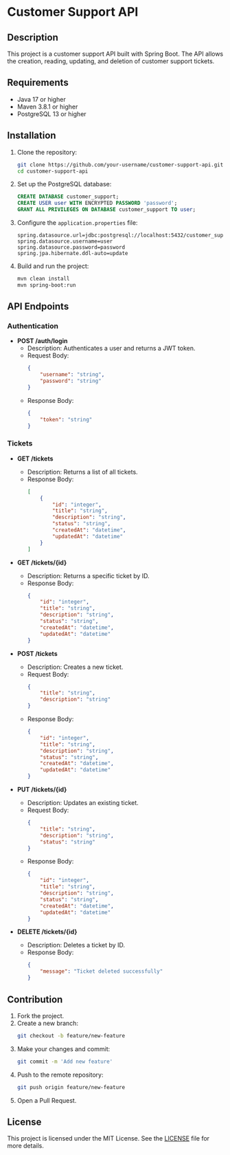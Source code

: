 # Customer Support API

## Description

This project is a customer support API built with Spring Boot. The API allows the creation, reading, updating, and deletion of customer support tickets.

## Requirements

- Java 17 or higher
- Maven 3.8.1 or higher
- PostgreSQL 13 or higher

## Installation

1. Clone the repository:
    ```sh
    git clone https://github.com/your-username/customer-support-api.git
    cd customer-support-api
    ```

2. Set up the PostgreSQL database:
    ```sql
    CREATE DATABASE customer_support;
    CREATE USER user WITH ENCRYPTED PASSWORD 'password';
    GRANT ALL PRIVILEGES ON DATABASE customer_support TO user;
    ```

3. Configure the `application.properties` file:
    ```properties
    spring.datasource.url=jdbc:postgresql://localhost:5432/customer_support
    spring.datasource.username=user
    spring.datasource.password=password
    spring.jpa.hibernate.ddl-auto=update
    ```

4. Build and run the project:
    ```sh
    mvn clean install
    mvn spring-boot:run
    ```

## API Endpoints

### Authentication

- **POST /auth/login**
    - Description: Authenticates a user and returns a JWT token.
    - Request Body:
        ```json
        {
            "username": "string",
            "password": "string"
        }
        ```
    - Response Body:
        ```json
        {
            "token": "string"
        }
        ```

### Tickets

- **GET /tickets**
    - Description: Returns a list of all tickets.
    - Response Body:
        ```json
        [
            {
                "id": "integer",
                "title": "string",
                "description": "string",
                "status": "string",
                "createdAt": "datetime",
                "updatedAt": "datetime"
            }
        ]
        ```

- **GET /tickets/{id}**
    - Description: Returns a specific ticket by ID.
    - Response Body:
        ```json
        {
            "id": "integer",
            "title": "string",
            "description": "string",
            "status": "string",
            "createdAt": "datetime",
            "updatedAt": "datetime"
        }
        ```

- **POST /tickets**
    - Description: Creates a new ticket.
    - Request Body:
        ```json
        {
            "title": "string",
            "description": "string"
        }
        ```
    - Response Body:
        ```json
        {
            "id": "integer",
            "title": "string",
            "description": "string",
            "status": "string",
            "createdAt": "datetime",
            "updatedAt": "datetime"
        }
        ```

- **PUT /tickets/{id}**
    - Description: Updates an existing ticket.
    - Request Body:
        ```json
        {
            "title": "string",
            "description": "string",
            "status": "string"
        }
        ```
    - Response Body:
        ```json
        {
            "id": "integer",
            "title": "string",
            "description": "string",
            "status": "string",
            "createdAt": "datetime",
            "updatedAt": "datetime"
        }
        ```

- **DELETE /tickets/{id}**
    - Description: Deletes a ticket by ID.
    - Response Body:
        ```json
        {
            "message": "Ticket deleted successfully"
        }
        ```

## Contribution

1. Fork the project.
2. Create a new branch:
    ```sh
    git checkout -b feature/new-feature
    ```
3. Make your changes and commit:
    ```sh
    git commit -m 'Add new feature'
    ```
4. Push to the remote repository:
    ```sh
    git push origin feature/new-feature
    ```
5. Open a Pull Request.

## License

This project is licensed under the MIT License. See the [LICENSE](LICENSE) file for more details.